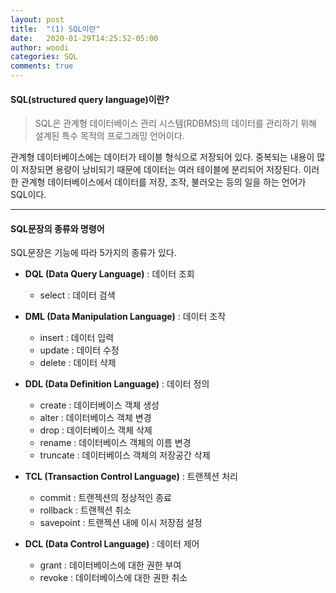```yaml
---
layout: post
title:  "(1) SQL이란"
date:   2020-01-29T14:25:52-05:00
author: woodi
categories: SQL
comments: true
---
```


#### SQL(structured query language)이란?
> SQL은 관계형 데이터베이스 관리 시스템(RDBMS)의 데이터를 관리하기 위해 설계된 특수 목적의 프로그래밍 언어이다.

관계형 데이터베이스에는 데이터가 테이블 형식으로 저장되어 있다. 중복되는 내용이 많이 저장되면 용량이 낭비되기 때문에 데이터는 여러 테이블에 분리되어 저장된다. 이러한 관계형 데이터베이스에서 데이터를 저장, 조작, 불러오는 등의 일을 하는 언어가 SQL이다.


- - -

#### SQL문장의 종류와 명령어
SQL문장은 기능에 따라 5가지의 종류가 있다.

- **DQL (Data Query Language)** : 데이터 조회
	- select : 데이터 검색

- **DML (Data Manipulation Language)** :  데이터 조작
	- insert : 데이터 입력
	- update : 데이터 수정
	- delete : 데이터 삭제

- **DDL (Data Definition Language)** : 데이터 정의
	- create : 데이터베이스 객체 생성
	- alter : 데이터베이스 객체 변경
	- drop : 데이터베이스 객체 삭제
	- rename : 데이터베이스 객체의 이름 변경
	- truncate : 데이터베이스 객체의 저장공간 삭제

- **TCL (Transaction Control Language)** : 트랜젝션 처리
	- commit : 트랜젝션의 정상적인 종료
	- rollback : 트랜젝션 취소
	- savepoint : 트랜젝션 내에 이시 저장점 설정

- **DCL (Data Control Language)** : 데이터 제어
	- grant : 데이터베이스에 대한 권한 부여
	- revoke : 데이터베이스에 대한 권한 취소

